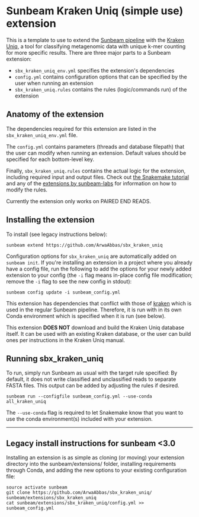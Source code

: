 # Sunbeam Kraken Uniq (simple use) extension 

This is a template to use to extend the [Sunbeam pipeline](https://github.com/sunbeam-labs/sunbeam) with the [Kraken Uniq](https://github.com/fbreitwieser/krakenuniq), a tool for classifying metagenomic data with unique k-mer counting for more specific results. There are three major parts to a Sunbeam extension: 

 - `sbx_kraken_uniq_env.yml` specifies the extension's dependencies
 - `config.yml` contains configuration options that can be specified by the user when running an extension
 - `sbx_kraken_uniq.rules` contains the rules (logic/commands run) of the extension
 
## Anatomy of the extension

The dependencies required for this extension are listed in the `sbx_kraken_uniq_env.yml` file.

The `config.yml` contains parameters (threads and database filepath) that the user can modify when running an extension. Default values should be specified for each bottom-level key.

Finally, `sbx_kraken_uniq.rules` contains the actual logic for the extension, including required input and output files. Check out [the Snakemake tutorial](http://snakemake.readthedocs.io/en/stable/tutorial/basics.html) and any of the [extensions by sunbeam-labs](https://github.com/sunbeam-labs) for information on how to modify the rules.

Currently the extension only works on PAIRED END READS.

## Installing the extension

To install (see legacy instructions below):

    sunbeam extend https://github.com/ArwaAbbas/sbx_kraken_uniq

Configuration options for `sbx_kraken_uniq` are automatically added on `sunbeam init`. If you're installing an extension in a project where you already have a config file, run the following to add the options for your newly added extension to your config (the `-i` flag means in-place config file modification; remove the `-i` flag to see the new config in stdout):

    sunbeam config update -i sunbeam_config.yml

This extension has dependencies that conflict with those of [kraken](http://ccb.jhu.edu/software/kraken/) which is used in the regular Sunbeam pipeline. Therefore, it is run with in its own Conda environment which is specified when it is run (see below).

This extension **DOES NOT** download and build the Kraken Uniq database itself. It can be used with an existing Kraken database, or the user can build ones per instructions in the Kraken Uniq manual.

## Running sbx_kraken_uniq

To run, simply run Sunbeam as usual with the target rule specified:
By default, it does not write classified and unclassified reads to separate FASTA files. This output can be added by adjusting the rules if desired.

    sunbeam run --configfile sunbeam_config.yml --use-conda all_kraken_uniq

The `--use-conda` flag is required to let Snakemake know that you want to use the conda environment(s) included with your extension.

-------------

## Legacy install instructions for sunbeam <3.0

Installing an extension is as simple as cloning (or moving) your extension directory into the sunbeam/extensions/ folder, installing requirements through Conda, and adding the new options to your existing configuration file: 

    source activate sunbeam 
    git clone https://github.com/ArwaAbbas/sbx_kraken_uniq/ sunbeam/extensions/sbx_kraken_uniq
    cat sunbeam/extensions/sbx_kraken_uniq/config.yml >> sunbeam_config.yml

